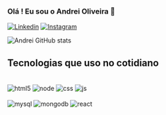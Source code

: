 ### Olá ! Eu sou o Andrei Oliveira 👋
[![Linkedin](https://img.shields.io/badge/LinkedIn-0077B5?style=for-the-badge&logo=linkedin&logoColor=white)](https://www.linkedin.com/in/andrei-oliveira-48516b244)
[![Instagram](https://img.shields.io/badge/Instagram-E4409?style=for-the-badge&logo=instagram&logoColor=WHITE)](https://www.instagram.com/andrei_oliveira04/)


![Andrei GitHub stats](https://github-readme-stats.vercel.app/api?username=andrei-oliveira2004&theme=dark&show_icons=dracula)

## Tecnologias que uso no cotidiano

<div style ="display: inline_block"><br/> 
  <img align="center" alt="html5" src="https://img.shields.io/badge/HTML5-E34F26?style=for-the-badge&logo=html5&logoColor=white">
  <img align="center" alt="node" src="https://img.shields.io/badge/Node.js-43853D?style=for-the-badge&logo=node.js&logoColor=white">
  <img align="center" alt="css" src="https://img.shields.io/badge/CSS3-1572B6?style=for-the-badge&logo=css3&logoColor=white">
  <img align="center" alt="js" src="https://img.shields.io/badge/JavaScript-F7DF1E?style=for-the-badge&logo=javascript&logoColor=black">
</div>
<div style ="display: inline_block"><br/> 
  <img align="center" alt="mysql" src="https://img.shields.io/badge/MySQL-00000F?style=for-the-badge&logo=mysql&logoColor=white">
  <img align="center" alt="mongodb" src="https://img.shields.io/badge/MongoDB-4EA94B?style=for-the-badge&logo=mongodb&logoColor=white">
  <img align="center" alt="react" src="https://img.shields.io/badge/React-20232A?style=for-the-badge&logo=react&logoColor=61DAFB">
</div>
